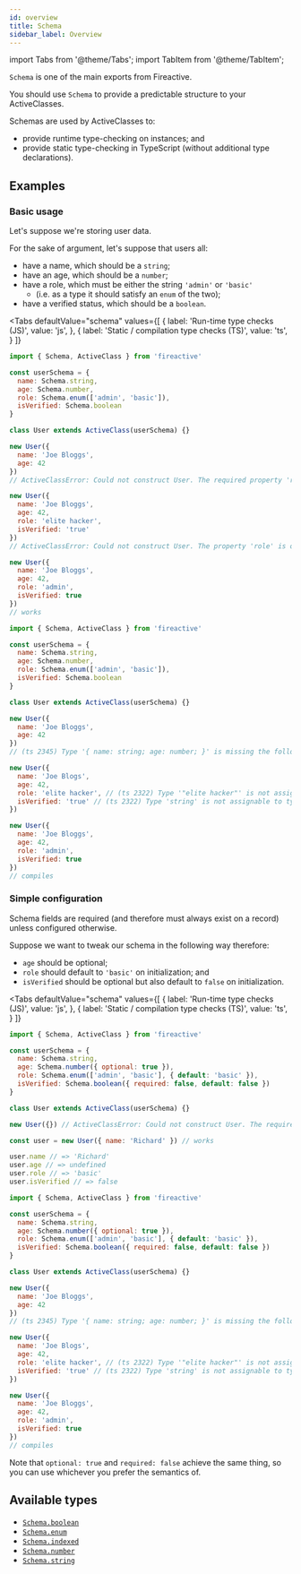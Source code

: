 ```yaml
---
id: overview
title: Schema
sidebar_label: Overview
---
```


import Tabs from '@theme/Tabs';
import TabItem from '@theme/TabItem';

`Schema` is one of the main exports from Fireactive.

You should use `Schema` to provide a predictable structure to your ActiveClasses.

Schemas are used by ActiveClasses to:
- provide runtime type-checking on instances; and
- provide static type-checking in TypeScript (without additional type declarations).

## Examples

### Basic usage
Let's suppose we're storing user data.

For the sake of argument, let's suppose that users all:
- have a name, which should be a `string`;
- have an age, which should be a `number`;
- have a role, which must be either the string `'admin'` or `'basic'`
  - (i.e. as a type it should satisfy an `enum` of the two);
- have a verified status, which should be a `boolean`.

<Tabs
  defaultValue="schema"
  values={[
    { label: 'Run-time type checks (JS)', value: 'js', },
    { label: 'Static / compilation type checks (TS)', value: 'ts', }
  ]}
>
<TabItem value='js'>

```js
import { Schema, ActiveClass } from 'fireactive'

const userSchema = {
  name: Schema.string,
  age: Schema.number,
  role: Schema.enum(['admin', 'basic']),
  isVerified: Schema.boolean
}

class User extends ActiveClass(userSchema) {}

new User({
  name: 'Joe Bloggs',
  age: 42
})
// ActiveClassError: Could not construct User. The required property 'role' is missing

new User({
  name: 'Joe Bloggs',
  age: 42,
  role: 'elite hacker',
  isVerified: 'true'
})
// ActiveClassError: Could not construct User. The property 'role' is of the wrong type

new User({
  name: 'Joe Bloggs',
  age: 42,
  role: 'admin',
  isVerified: true
})
// works
```

</TabItem>
<TabItem value='ts'>

```js
import { Schema, ActiveClass } from 'fireactive'

const userSchema = {
  name: Schema.string,
  age: Schema.number,
  role: Schema.enum(['admin', 'basic']),
  isVerified: Schema.boolean
}

class User extends ActiveClass(userSchema) {}

new User({
  name: 'Joe Bloggs',
  age: 42
})
// (ts 2345) Type '{ name: string; age: number; }' is missing the following properties from type ...: role, isVerified

new User({
  name: 'Joe Blogs',
  age: 42,
  role: 'elite hacker', // (ts 2322) Type '"elite hacker"' is not assignable to type '"admin" | "basic"'
  isVerified: 'true' // (ts 2322) Type 'string' is not assignable to type 'boolean'
})

new User({
  name: 'Joe Bloggs',
  age: 42,
  role: 'admin',
  isVerified: true
})
// compiles
```

</TabItem>
</Tabs>

### Simple configuration
Schema fields are required (and therefore must always exist on a record) unless configured otherwise.

Suppose we want to tweak our schema in the following way therefore:

- `age` should be optional;
- `role` should default to `'basic'` on initialization; and
- `isVerified` should be optional but also default to `false` on initialization.

<Tabs
  defaultValue="schema"
  values={[
    { label: 'Run-time type checks (JS)', value: 'js', },
    { label: 'Static / compilation type checks (TS)', value: 'ts', }
  ]}
>
<TabItem value='js'>

```js
import { Schema, ActiveClass } from 'fireactive'

const userSchema = {
  name: Schema.string,
  age: Schema.number({ optional: true }),
  role: Schema.enum(['admin', 'basic'], { default: 'basic' }),
  isVerified: Schema.boolean({ required: false, default: false })
}

class User extends ActiveClass(userSchema) {}

new User({}) // ActiveClassError: Could not construct User. The required property 'name' is missing

const user = new User({ name: 'Richard' }) // works

user.name // => 'Richard'
user.age // => undefined
user.role // => 'basic'
user.isVerified // => false
```

</TabItem>
<TabItem value='ts'>

```js
import { Schema, ActiveClass } from 'fireactive'

const userSchema = {
  name: Schema.string,
  age: Schema.number({ optional: true }),
  role: Schema.enum(['admin', 'basic'], { default: 'basic' }),
  isVerified: Schema.boolean({ required: false, default: false })
}

class User extends ActiveClass(userSchema) {}

new User({
  name: 'Joe Bloggs',
  age: 42
})
// (ts 2345) Type '{ name: string; age: number; }' is missing the following properties from type ...: role, isVerified

new User({
  name: 'Joe Blogs',
  age: 42,
  role: 'elite hacker', // (ts 2322) Type '"elite hacker"' is not assignable to type '"admin" | "basic"'
  isVerified: 'true' // (ts 2322) Type 'string' is not assignable to type 'boolean'
})

new User({
  name: 'Joe Bloggs',
  age: 42,
  role: 'admin',
  isVerified: true
})
// compiles
```

</TabItem>
</Tabs>

Note that `optional: true` and `required: false` achieve the same thing, so you can use whichever you prefer the semantics of.


## Available types
- [`Schema.boolean`](boolean.md)
- [`Schema.enum`](enum.md)
- [`Schema.indexed`](indexed.md)
- [`Schema.number`](number.md)
- [`Schema.string`](string.md)
